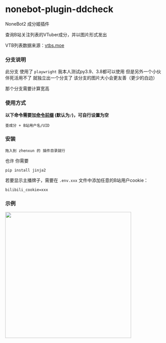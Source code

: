 # nonebot-plugin-ddcheck

NoneBot2 成分姬插件

查询B站关注列表的VTuber成分，并以图片形式发出

VTB列表数据来源：[vtbs.moe](https://vtbs.moe/)


### 分支说明
此分支 使用了 ```playwright``` 
我本人测试py3.9、3.8都可以使用
但是另外一个小伙伴死活用不了 就独立出一个分支了
该分支的图片大小会更友善（更少的白边）

那个分支需要计算宽高

### 使用方式

**以下命令需要加[命令前缀](https://v2.nonebot.dev/docs/api/config#Config-command_start) (默认为`/`)，可自行设置为空**

```
查成分 + B站用户名/UID
```


### 安装

```
拖入到 zhenxun 的 插件目录就行
```

也许 你需要
```
pip install jinja2
```

若要显示主播牌子，需要在 `.env.xxx` 文件中添加任意的B站用户cookie：

```
bilibili_cookie=xxx
```


### 示例

<div align="left">
  <img src="https://s2.loli.net/2022/03/20/Nk3jZJgxforHDsu.png" width="400" />
</div>
